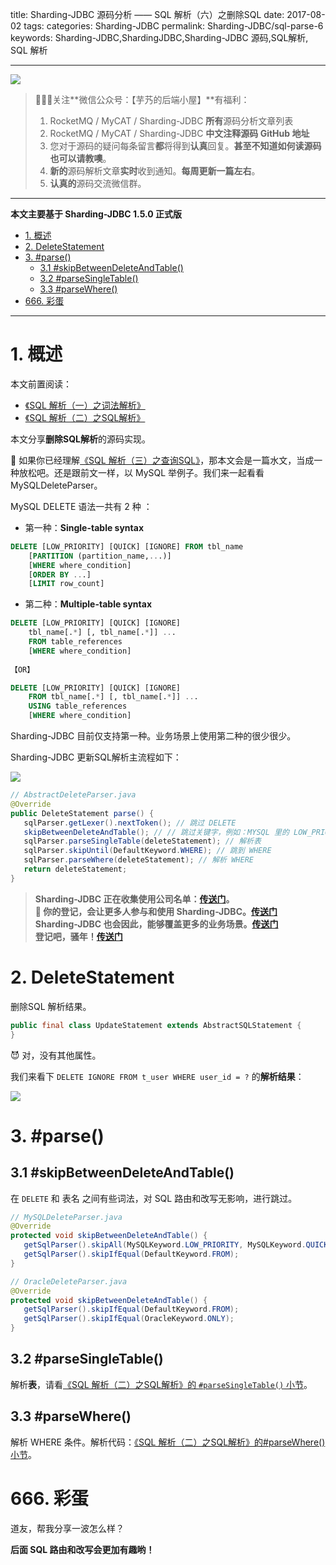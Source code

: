 title: Sharding-JDBC 源码分析 —— SQL 解析（六）之删除SQL
date: 2017-08-02
tags:
categories: Sharding-JDBC
permalink: Sharding-JDBC/sql-parse-6
keywords: Sharding-JDBC,ShardingJDBC,Sharding-JDBC 源码,SQL解析, SQL 解析

-------

![](https://www.yunai.me/images/common/wechat_mp_2017_07_31.jpg)

> 🙂🙂🙂关注**微信公众号：【芋艿的后端小屋】**有福利：  
> 1. RocketMQ / MyCAT / Sharding-JDBC **所有**源码分析文章列表  
> 2. RocketMQ / MyCAT / Sharding-JDBC **中文注释源码 GitHub 地址**  
> 3. 您对于源码的疑问每条留言**都**将得到**认真**回复。**甚至不知道如何读源码也可以请教噢**。  
> 4. **新的**源码解析文章**实时**收到通知。**每周更新一篇左右**。  
> 5. **认真的**源码交流微信群。

-------

**本文主要基于 Sharding-JDBC 1.5.0 正式版**  

- [1. 概述](#)
- [2. DeleteStatement](#)
- [3. #parse()](#)
	- [3.1 #skipBetweenDeleteAndTable()](#)
	- [3.2 #parseSingleTable()](#)
	- [3.3 #parseWhere()](#)
- [666. 彩蛋](#)

-------

# 1. 概述

本文前置阅读：

* [《SQL 解析（一）之词法解析》](http://www.yunai.me/Sharding-JDBC/sql-parse-1/?self)
* [《SQL 解析（二）之SQL解析》](http://www.yunai.me/Sharding-JDBC/sql-parse-2/?self)

本文分享**删除SQL解析**的源码实现。

🙂 如果你已经理解[《SQL 解析（三）之查询SQL》](http://www.yunai.me/Sharding-JDBC/sql-parse-3/?self)，那本文会是一篇水文，当成一种放松吧。还是跟前文一样，以 MySQL 举例子。我们来一起看看 MySQLDeleteParser。

MySQL DELETE 语法一共有 2 种 ：

* 第一种：**Single-table syntax**

```SQL
DELETE [LOW_PRIORITY] [QUICK] [IGNORE] FROM tbl_name
    [PARTITION (partition_name,...)]
    [WHERE where_condition]
    [ORDER BY ...]
    [LIMIT row_count]
```

* 第二种：**Multiple-table syntax**

```SQL
DELETE [LOW_PRIORITY] [QUICK] [IGNORE]
    tbl_name[.*] [, tbl_name[.*]] ...
    FROM table_references
    [WHERE where_condition]
    
【OR】

DELETE [LOW_PRIORITY] [QUICK] [IGNORE]
    FROM tbl_name[.*] [, tbl_name[.*]] ...
    USING table_references
    [WHERE where_condition]    
```

Sharding-JDBC 目前仅支持第一种。业务场景上使用第二种的很少很少。

Sharding-JDBC 更新SQL解析主流程如下：

![](http://www.yunai.me/images/Sharding-JDBC/2017_08_02/01.png)

```Java
// AbstractDeleteParser.java
@Override
public DeleteStatement parse() {
   sqlParser.getLexer().nextToken(); // 跳过 DELETE
   skipBetweenDeleteAndTable(); // // 跳过关键字，例如：MYSQL 里的 LOW_PRIORITY、IGNORE 和 FROM
   sqlParser.parseSingleTable(deleteStatement); // 解析表
   sqlParser.skipUntil(DefaultKeyword.WHERE); // 跳到 WHERE
   sqlParser.parseWhere(deleteStatement); // 解析 WHERE
   return deleteStatement;
}
```

> **Sharding-JDBC 正在收集使用公司名单：[传送门](https://github.com/dangdangdotcom/sharding-jdbc/issues/234)。  
> 🙂 你的登记，会让更多人参与和使用 Sharding-JDBC。[传送门](https://github.com/dangdangdotcom/sharding-jdbc/issues/234)  
> Sharding-JDBC 也会因此，能够覆盖更多的业务场景。[传送门](https://github.com/dangdangdotcom/sharding-jdbc/issues/234)  
> 登记吧，骚年！[传送门](https://github.com/dangdangdotcom/sharding-jdbc/issues/234)**

# 2. DeleteStatement

删除SQL 解析结果。

```Java
public final class UpdateStatement extends AbstractSQLStatement {
}
```

😈 对，没有其他属性。

我们来看下 `DELETE IGNORE FROM t_user WHERE user_id = ?` 的**解析结果**：

![](http://www.yunai.me/images/Sharding-JDBC/2017_08_02/02.png)

# 3. #parse()

## 3.1 #skipBetweenDeleteAndTable()

在 `DELETE` 和 表名 之间有些词法，对 SQL 路由和改写无影响，进行跳过。

```Java
// MySQLDeleteParser.java
@Override
protected void skipBetweenDeleteAndTable() {
   getSqlParser().skipAll(MySQLKeyword.LOW_PRIORITY, MySQLKeyword.QUICK, MySQLKeyword.IGNORE);
   getSqlParser().skipIfEqual(DefaultKeyword.FROM);
}

// OracleDeleteParser.java
@Override
protected void skipBetweenDeleteAndTable() {
   getSqlParser().skipIfEqual(DefaultKeyword.FROM);
   getSqlParser().skipIfEqual(OracleKeyword.ONLY);
}
```

## 3.2 #parseSingleTable()

解析**表**，请看[《SQL 解析（二）之SQL解析》的 `#parseSingleTable()` 小节](http://www.yunai.me/Sharding-JDBC/sql-parse-2/?self)。

## 3.3 #parseWhere()

解析 WHERE 条件。解析代码：[《SQL 解析（二）之SQL解析》的#parseWhere()小节](http://www.yunai.me/Sharding-JDBC/sql-parse-2/?self)。

# 666. 彩蛋

道友，帮我分享一波怎么样？

**后面 SQL 路由和改写会更加有趣哟！**

